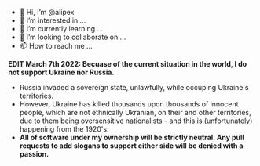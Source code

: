 - 👋 Hi, I’m @alipex
- 👀 I’m interested in ...
- 🌱 I’m currently learning ...
- 💞️ I’m looking to collaborate on ...
- 📫 How to reach me ...

**EDIT March 7th 2022: Becuase of the current situation in the world, I do not support Ukraine nor Russia.**
- Russia invaded a sovereign state, unlawfully, while occuping Ukraine's territories.
- However, Ukraine has killed thousands upon thousands of innocent people, which are not ethnically Ukranian, on their and other territories, due to them being oversensitive nationalists - and this is (unfortunately) happening from the 1920's. 
- **All of software under my ownership will be strictly neutral. Any pull requests to add slogans to support either side will be denied with a passion.**

<!---
alipex/alipex is a ✨ special ✨ repository because its `README.md` (this file) appears on your GitHub profile.
You can click the Preview link to take a look at your changes.
--->

<!---
alipex/alipex is a ✨ special ✨ repository because its `README.md` (this file) appears on your GitHub profile.
You can click the Preview link to take a look at your changes.
--->

